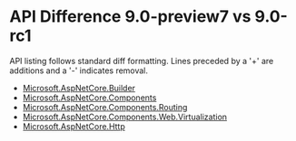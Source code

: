 # API Difference 9.0-preview7 vs 9.0-rc1

API listing follows standard diff formatting.
Lines preceded by a '+' are additions and a '-' indicates removal.

* [Microsoft.AspNetCore.Builder](9.0-rc1_Microsoft.AspNetCore.Builder.md)
* [Microsoft.AspNetCore.Components](9.0-rc1_Microsoft.AspNetCore.Components.md)
* [Microsoft.AspNetCore.Components.Routing](9.0-rc1_Microsoft.AspNetCore.Components.Routing.md)
* [Microsoft.AspNetCore.Components.Web.Virtualization](9.0-rc1_Microsoft.AspNetCore.Components.Web.Virtualization.md)
* [Microsoft.AspNetCore.Http](9.0-rc1_Microsoft.AspNetCore.Http.md)
